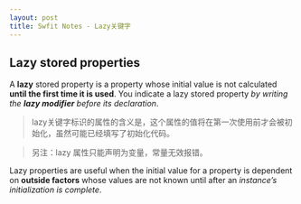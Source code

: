 ```yaml
---
layout: post
title: Swfit Notes - Lazy关键字
---
```


## Lazy stored properties
A **lazy** stored property is a property whose initial value is not calculated **until the first time it is used**. You indicate a lazy stored property *by writing the **lazy modifier** before its declaration*.

> lazy关键字标识的属性的含义是，这个属性的值将在第一次使用前才会被初始化，虽然可能已经填写了初始化代码。

> 另注：lazy 属性只能声明为变量，常量无效报错。

Lazy properties are useful when the initial value for a property is dependent on **outside factors** whose values are not known until after an *instance’s initialization is complete*. 